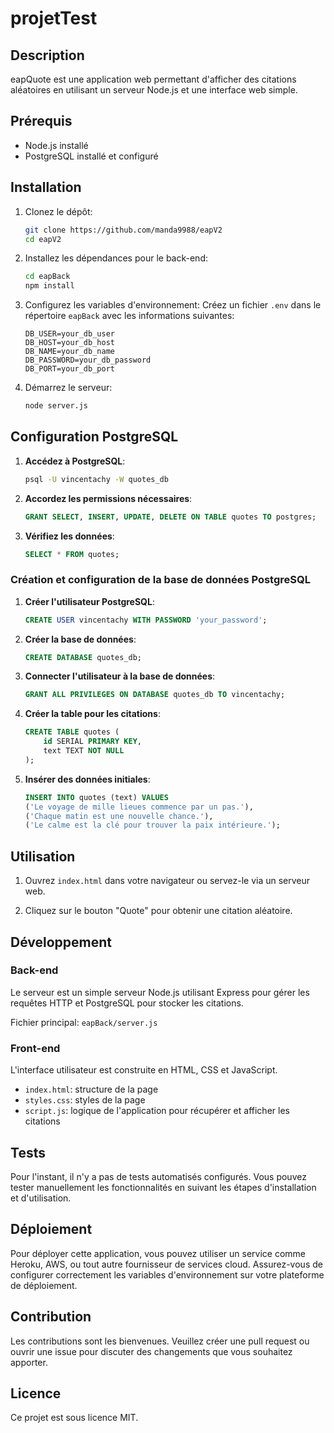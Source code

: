 # projetTest

## Description

eapQuote est une application web permettant d'afficher des citations aléatoires en utilisant un serveur Node.js et une interface web simple.

## Prérequis

- Node.js installé
- PostgreSQL installé et configuré

## Installation

1. Clonez le dépôt:

   ```sh
   git clone https://github.com/manda9988/eapV2
   cd eapV2
   ```

2. Installez les dépendances pour le back-end:

   ```sh
   cd eapBack
   npm install
   ```

3. Configurez les variables d'environnement:
   Créez un fichier `.env` dans le répertoire `eapBack` avec les informations suivantes:

   ```env
   DB_USER=your_db_user
   DB_HOST=your_db_host
   DB_NAME=your_db_name
   DB_PASSWORD=your_db_password
   DB_PORT=your_db_port
   ```

4. Démarrez le serveur:

   ```sh
   node server.js
   ```

## Configuration PostgreSQL

1. **Accédez à PostgreSQL**:

   ```sh
   psql -U vincentachy -W quotes_db
   ```

2. **Accordez les permissions nécessaires**:

   ```sql
   GRANT SELECT, INSERT, UPDATE, DELETE ON TABLE quotes TO postgres;
   ```

3. **Vérifiez les données**:
   ```sql
   SELECT * FROM quotes;
   ```

### Création et configuration de la base de données PostgreSQL

1. **Créer l'utilisateur PostgreSQL**:

   ```sql
   CREATE USER vincentachy WITH PASSWORD 'your_password';
   ```

2. **Créer la base de données**:

   ```sql
   CREATE DATABASE quotes_db;
   ```

3. **Connecter l'utilisateur à la base de données**:

   ```sql
   GRANT ALL PRIVILEGES ON DATABASE quotes_db TO vincentachy;
   ```

4. **Créer la table pour les citations**:

   ```sql
   CREATE TABLE quotes (
       id SERIAL PRIMARY KEY,
       text TEXT NOT NULL
   );
   ```

5. **Insérer des données initiales**:
   ```sql
   INSERT INTO quotes (text) VALUES
   ('Le voyage de mille lieues commence par un pas.'),
   ('Chaque matin est une nouvelle chance.'),
   ('Le calme est la clé pour trouver la paix intérieure.');
   ```

## Utilisation

1. Ouvrez `index.html` dans votre navigateur ou servez-le via un serveur web.

2. Cliquez sur le bouton "Quote" pour obtenir une citation aléatoire.

## Développement

### Back-end

Le serveur est un simple serveur Node.js utilisant Express pour gérer les requêtes HTTP et PostgreSQL pour stocker les citations.

Fichier principal: `eapBack/server.js`

### Front-end

L'interface utilisateur est construite en HTML, CSS et JavaScript.

- `index.html`: structure de la page
- `styles.css`: styles de la page
- `script.js`: logique de l'application pour récupérer et afficher les citations

## Tests

Pour l'instant, il n'y a pas de tests automatisés configurés. Vous pouvez tester manuellement les fonctionnalités en suivant les étapes d'installation et d'utilisation.

## Déploiement

Pour déployer cette application, vous pouvez utiliser un service comme Heroku, AWS, ou tout autre fournisseur de services cloud. Assurez-vous de configurer correctement les variables d'environnement sur votre plateforme de déploiement.

## Contribution

Les contributions sont les bienvenues. Veuillez créer une pull request ou ouvrir une issue pour discuter des changements que vous souhaitez apporter.

## Licence

Ce projet est sous licence MIT.
